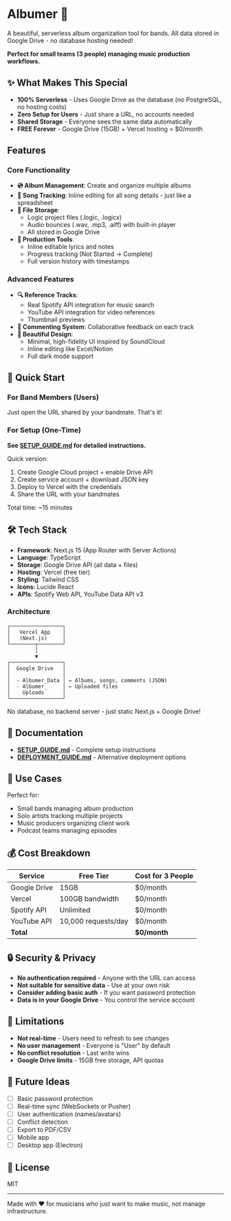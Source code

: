# Albumer 🎵

A beautiful, serverless album organization tool for bands. All data stored in Google Drive - no database hosting needed!

**Perfect for small teams (3 people) managing music production workflows.**

## ✨ What Makes This Special

- **100% Serverless** - Uses Google Drive as the database (no PostgreSQL, no hosting costs)
- **Zero Setup for Users** - Just share a URL, no accounts needed
- **Shared Storage** - Everyone sees the same data automatically
- **FREE Forever** - Google Drive (15GB) + Vercel hosting = $0/month

## Features

### Core Functionality
- **💿 Album Management**: Create and organize multiple albums
- **🎵 Song Tracking**: Inline editing for all song details - just like a spreadsheet
- **📁 File Storage**:
  - Logic project files (.logic, .logicx)
  - Audio bounces (.wav, .mp3, .aiff) with built-in player
  - All stored in Google Drive
- **📝 Production Tools**:
  - Inline editable lyrics and notes
  - Progress tracking (Not Started → Complete)
  - Full version history with timestamps

### Advanced Features
- **🔍 Reference Tracks**:
  - Real Spotify API integration for music search
  - YouTube API integration for video references
  - Thumbnail previews
- **💬 Commenting System**: Collaborative feedback on each track
- **🎨 Beautiful Design**:
  - Minimal, high-fidelity UI inspired by SoundCloud
  - Inline editing like Excel/Notion
  - Full dark mode support

## 🚀 Quick Start

### For Band Members (Users)
Just open the URL shared by your bandmate. That's it!

### For Setup (One-Time)

**See [SETUP_GUIDE.md](./SETUP_GUIDE.md) for detailed instructions.**

Quick version:
1. Create Google Cloud project + enable Drive API
2. Create service account + download JSON key
3. Deploy to Vercel with the credentials
4. Share the URL with your bandmates

Total time: ~15 minutes

## 🛠 Tech Stack

- **Framework**: Next.js 15 (App Router with Server Actions)
- **Language**: TypeScript
- **Storage**: Google Drive API (all data + files)
- **Hosting**: Vercel (free tier)
- **Styling**: Tailwind CSS
- **Icons**: Lucide React
- **APIs**: Spotify Web API, YouTube Data API v3

### Architecture

```
┌─────────────────┐
│   Vercel App    │
│   (Next.js)     │
└────────┬────────┘
         │
         ▼
┌─────────────────┐
│  Google Drive   │
│                 │
│  - Albumer_Data │ ← Albums, songs, comments (JSON)
│  - Albumer_     │ ← Uploaded files
│    Uploads      │
└─────────────────┘
```

No database, no backend server - just static Next.js + Google Drive!

## 📖 Documentation

- **[SETUP_GUIDE.md](./SETUP_GUIDE.md)** - Complete setup instructions
- **[DEPLOYMENT_GUIDE.md](./DEPLOYMENT_GUIDE.md)** - Alternative deployment options

## 🎯 Use Cases

Perfect for:
- Small bands managing album production
- Solo artists tracking multiple projects
- Music producers organizing client work
- Podcast teams managing episodes

## 💰 Cost Breakdown

| Service | Free Tier | Cost for 3 People |
|---------|-----------|-------------------|
| Google Drive | 15GB | $0/month |
| Vercel | 100GB bandwidth | $0/month |
| Spotify API | Unlimited | $0/month |
| YouTube API | 10,000 requests/day | $0/month |
| **Total** | | **$0/month** |

## 🔒 Security & Privacy

- **No authentication required** - Anyone with the URL can access
- **Not suitable for sensitive data** - Use at your own risk
- **Consider adding basic auth** - If you want password protection
- **Data is in your Google Drive** - You control the service account

## 🚧 Limitations

- **Not real-time** - Users need to refresh to see changes
- **No user management** - Everyone is "User" by default
- **No conflict resolution** - Last write wins
- **Google Drive limits** - 15GB free storage, API quotas

## 🔮 Future Ideas

- [ ] Basic password protection
- [ ] Real-time sync (WebSockets or Pusher)
- [ ] User authentication (names/avatars)
- [ ] Conflict detection
- [ ] Export to PDF/CSV
- [ ] Mobile app
- [ ] Desktop app (Electron)

## 📄 License

MIT

---

Made with ❤️ for musicians who just want to make music, not manage infrastructure.

